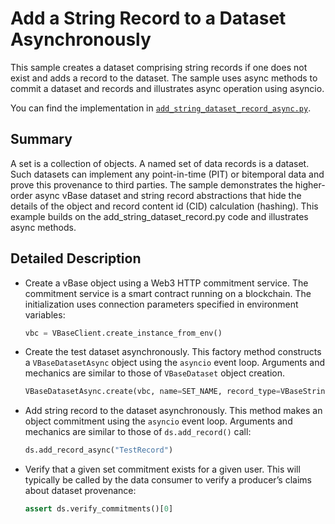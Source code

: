 <!-- omit in toc -->

# Add a String Record to a Dataset Asynchronously

This sample creates a dataset comprising string records
if one does not exist and adds a record to the dataset.
The sample uses async methods to commit a dataset and records
and illustrates async operation using asyncio.

You can find the implementation in [`add_string_dataset_record_async.py`](https://github.com/validityBase/vbase-py-samples/blob/main/samples/add_string_dataset_record_async.py).

## Summary<a href="#str-rec-async-summary" id="str-rec-async-summary"></a>

A set is a collection of objects.
A named set of data records is a dataset.
Such datasets can implement any point-in-time (PIT) or bitemporal data
and prove this provenance to third parties.
The sample demonstrates the higher-order async vBase dataset and string record abstractions
that hide the details of the object and record content id (CID) calculation (hashing).
This example builds on the add_string_dataset_record.py code and
illustrates async methods.

## Detailed Description<a href="#str-rec-async-detailed-description" id="str-rec-async-detailed-description"></a>

- Create a vBase object using a Web3 HTTP commitment service.
  The commitment service is a smart contract running on a blockchain.
  The initialization uses connection parameters specified in environment variables:
  ```python
  vbc = VBaseClient.create_instance_from_env()
  ```
- Create the test dataset asynchronously.
  This factory method constructs a `VBaseDatasetAsync` object
  using the `asyncio` event loop.
  Arguments and mechanics are similar to those of `VBaseDataset` object creation.
  ```python
  VBaseDatasetAsync.create(vbc, name=SET_NAME, record_type=VBaseStringObject)
  ```
- Add string record to the dataset asynchronously.
  This method makes an object commitment using the `asyncio` event loop.
  Arguments and mechanics are similar to those of `ds.add_record()` call:
  ```python
  ds.add_record_async("TestRecord")
  ```
- Verify that a given set commitment exists for a given user.
  This will typically be called by the data consumer to verify
  a producer’s claims about dataset provenance:
  ```python
  assert ds.verify_commitments()[0]
  ```
